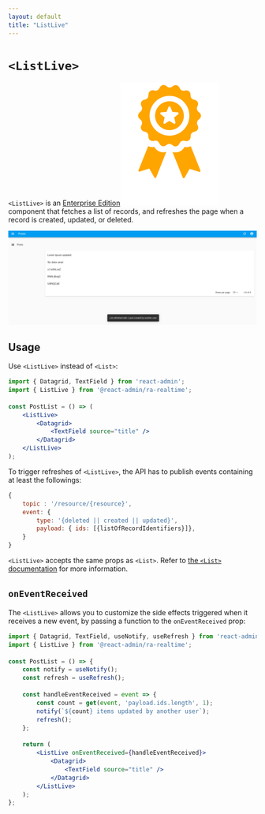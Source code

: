 ```yaml
---
layout: default
title: "ListLive"
---
```


# `<ListLive>`

`<ListLive>` is an [Enterprise Edition](https://marmelab.com/ra-enterprise)<img class="icon" src="./img/premium.svg" /> component that fetches a list of records, and refreshes the page when a record is created, updated, or deleted.

![ListLive](./img/ListLive.png)

## Usage

Use `<ListLive>` instead of `<List>`:

```jsx
import { Datagrid, TextField } from 'react-admin';
import { ListLive } from '@react-admin/ra-realtime';

const PostList = () => (
    <ListLive>
        <Datagrid>
            <TextField source="title" />
        </Datagrid>
    </ListLive>
);
```

To trigger refreshes of `<ListLive>`, the API has to publish events containing at least the followings:

```js
{
    topic : '/resource/{resource}',
    event: {
        type: '{deleted || created || updated}',
        payload: { ids: [{listOfRecordIdentifiers}]},
    }
}
```

`<ListLive>` accepts the same props as `<List>`. Refer to [the `<List>` documentation](https://marmelab.com/react-admin/List.html) for more information.

## `onEventReceived`

The `<ListLive>` allows you to customize the side effects triggered when it receives a new event, by passing a function to the `onEventReceived` prop:

```jsx
import { Datagrid, TextField, useNotify, useRefresh } from 'react-admin';
import { ListLive } from '@react-admin/ra-realtime';

const PostList = () => {
    const notify = useNotify();
    const refresh = useRefresh();

    const handleEventReceived = event => {
        const count = get(event, 'payload.ids.length', 1);
        notify(`${count} items updated by another user`);
        refresh();
    };

    return (
        <ListLive onEventReceived={handleEventReceived}>
            <Datagrid>
                <TextField source="title" />
            </Datagrid>
        </ListLive>
    );
};
```
